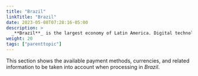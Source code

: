 ```yaml
---
title: "Brazil"
linkTitle: "Brazil"
date: 2023-05-08T07:28:16-05:00
description: >
  _**Brazil**_ is the largest economy of Latin America. Digital technology adoption has ballooned in recent years especially focused on online commerce, payments and banking.
weight: 20
tags: ["parenttopic"]
---
```


This section shows the available payment methods, currencies, and related information to be taken into account when processing in _Brazil_.